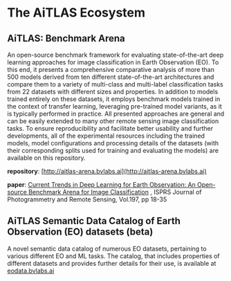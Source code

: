 # The AiTLAS Ecosystem


## AiTLAS: Benchmark Arena

An open-source benchmark framework for evaluating state-of-the-art deep learning approaches for image classification in Earth Observation (EO). To this end, it presents a comprehensive comparative analysis of more than 500 models derived from ten different state-of-the-art architectures and compare them to a variety of multi-class and multi-label classification tasks from 22 datasets with different sizes and properties. In addition to models trained entirely on these datasets, it employs benchmark models trained in the context of transfer learning, leveraging pre-trained model variants, as it is typically performed in practice. All presented approaches are general and can be easily extended to many other remote sensing image classification tasks. To ensure reproducibility and facilitate better usability and further developments, all of the experimental resources including the trained models, model configurations and processing details of the datasets (with their corresponding splits used for training and evaluating the models) are available on this repository.

**repository**: [http://aitlas-arena.bvlabs.ai](http://aitlas-arena.bvlabs.ai)

**paper**: [Current Trends in Deep Learning for Earth Observation: An Open-source Benchmark Arena for Image Classification](https://www.sciencedirect.com/science/article/pii/S0924271623000205) , ISPRS Journal of Photogrammetry and Remote Sensing, Vol.197, pp 18-35


## AiTLAS Semantic Data Catalog of Earth Observation (EO) datasets (beta)

A novel semantic data catalog of numerous EO datasets, pertaining to various different EO and ML tasks. The catalog, that includes properties of different datasets and provides further details for their use, is available at [eodata.bvlabs.ai](http://eodata.bvlabs.ai)





